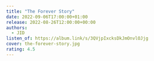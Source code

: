 ```yaml
---
title: "The Forever Story"
date: 2022-09-06T17:00:00+01:00
release: 2022-08-26T12:00:00+00:00
authors:
  - JID
listen_of: https://album.link/s/3QVjpIxcksDkJmOnvlOJjg
cover: the-forever-story.jpg
rating: 4.5
---
```

